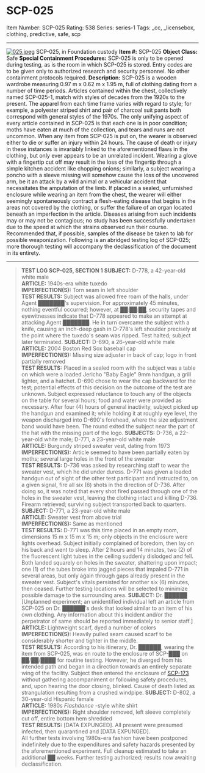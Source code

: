 # SCP-025
Item Number: SCP-025
Rating: 538
Series: series-1
Tags: _cc, _licensebox, clothing, predictive, safe, scp

---

[![025.jpeg](https://scp-wiki.wdfiles.com/local--resized-images/scp-025/025.jpeg/medium.jpg)](https://scp-wiki.wdfiles.com/local--files/scp-025/025.jpeg)
SCP-025, in Foundation custody
**Item #:** SCP-025
**Object Class:** Safe
**Special Containment Procedures:** SCP-025 is only to be opened during testing, as is the room in which SCP-025 is stored. Entry codes are to be given only to authorized research and security personnel. No other containment protocols required.
**Description:** SCP-025 is a wooden wardrobe measuring 0.97 m x 0.62 m x 1.95 m, full of clothing dating from a number of time periods. Articles contained within the chest, collectively named SCP-025-1, match with styles of decades from the 1920s to the present. The apparel from each time frame varies with regard to style; for example, a polyester striped shirt and pair of charcoal suit pants both correspond with general styles of the 1970s. The only unifying aspect of every article contained in SCP-025 is that each one is in poor condition; moths have eaten at much of the collection, and tears and runs are not uncommon.
When any item from SCP-025 is put on, the wearer is observed either to die or suffer an injury within 24 hours. The cause of death or injury in these instances is invariably linked to the aforementioned flaws in the clothing, but only ever appears to be an unrelated incident. Wearing a glove with a fingertip cut off may result in the loss of the fingertip through a simple kitchen accident like chopping onions; similarly, a subject wearing a poncho with a sleeve missing will somehow cause the loss of the uncovered arm, be it an attack by a wild animal or a vehicular accident that necessitates the amputation of the limb. If placed in a sealed, unfurnished enclosure while wearing an item from the chest, the wearer will either seemingly spontaneously contract a flesh-eating disease that begins in the areas not covered by the clothing, or suffer the failure of an organ located beneath an imperfection in the article. Diseases arising from such incidents may or may not be contagious; no study has been successfully undertaken due to the speed at which the strains observed run their course. Recommended that, if possible, samples of the disease be taken to lab for possible weaponization.
Following is an abridged testing log of SCP-025; more thorough testing will accompany the declassification of the document in its entirety.
* * *
> **TEST LOG SCP-025, SECTION 1**
> **SUBJECT:** D-778, a 42-year-old white male  
>  **ARTICLE:** 1940s-era white tuxedo  
>  **IMPERFECTION(S):** Torn seam in left shoulder  
>  **TEST RESULTS:** Subject was allowed free roam of the halls, under Agent ███████'s supervision. For approximately 45 minutes, nothing eventful occurred; however, at ██:██:██, security tapes and eyewitnesses indicate that D-778 appeared to make an attempt at attacking Agent ███████. He in turn overcame the subject with a knife, causing an inch-deep gash in D-778's left shoulder precisely at the point where the tuxedo's seam was ripped. Test halted; subject later terminated.
> **SUBJECT:** D-690, a 26-year-old white male  
>  **ARTICLE:** 2004 Boston Red Sox baseball cap  
>  **IMPERFECTION(S):** Missing size adjuster in back of cap; logo in front partially removed  
>  **TEST RESULTS:** Placed in a sealed room with the subject was a table on which were a loaded Jericho "Baby Eagle" 9mm handgun, a grill lighter, and a hatchet. D-690 chose to wear the cap backward for the test; potential effects of this decision on the outcome of the test are unknown. Subject expressed reluctance to touch any of the objects on the table for several hours; food and water were provided as necessary. After four (4) hours of general inactivity, subject picked up the handgun and examined it; while holding it at roughly eye level, the weapon discharged into D-690's forehead, where the size adjustment band would have been. The round exited the subject near the part of the hat with the missing part of the logo.
> **SUBJECTS:** D-736, a 22-year-old white male; D-771, a 23-year-old white male  
>  **ARTICLE:** Burgundy striped sweater vest, dating from 1973  
>  **IMPERFECTION(S):** Article seemed to have been partially eaten by moths; several large holes in the front of the sweater  
>  **TEST RESULTS:** D-736 was asked by researching staff to wear the sweater vest, which he did under duress. D-771 was given a loaded handgun out of sight of the other test participant and instructed to, on a given signal, fire all six (6) shots in the direction of D-736. After doing so, it was noted that every shot fired passed through one of the holes in the sweater vest, leaving the clothing intact and killing D-736. Firearm retrieved; surviving subject transported back to quarters.
> **SUBJECT:** D-771, a 23-year-old white male  
>  **ARTICLE:** Sweater vest from above trial  
>  **IMPERFECTION(S):** Same as mentioned  
>  **TEST RESULTS:** D-771 was this time placed in an empty room, dimensions 15 m x 15 m x 15 m; only objects in the enclosure were lights overhead. Subject initially complained of boredom, then lay on his back and went to sleep. After 2 hours and 14 minutes, two (2) of the fluorescent light tubes in the ceiling suddenly dislodged and fell. Both landed squarely on holes in the sweater, shattering upon impact; one (1) of the tubes broke into jagged pieces that impaled D-771 in several areas, but only again through gaps already present in the sweater vest. Subject's vitals persisted for another six (6) minutes, then ceased. Further testing locations will be selected to minimize possible damage to the surrounding area.
> **SUBJECT:** Dr. ██████ [Unplanned experiment; an unidentified individual left an article from SCP-025 on Dr. ██████'s desk that looked similar to an item of his own clothing. Any information about this incident and/or the perpetrator of same should be reported immediately to senior staff.]  
>  **ARTICLE:** Lightweight scarf, dyed a number of colors  
>  **IMPERFECTION(S):** Heavily pulled seam caused scarf to be considerably shorter and tighter in the middle.  
>  **TEST RESULTS:** According to his itinerary, Dr. ██████, wearing the item from SCP-025, was en route to the enclosure of SCP-███ on ██/██/████ for routine testing. However, he diverged from his intended path and began in a direction towards an entirely separate wing of the facility. Subject then entered the enclosure of [SCP-173](/scp-173) without gathering accompaniment or following safety procedures, and, upon hearing the door closing, blinked. Cause of death listed as strangulation resulting from a crushed windpipe.
> **SUBJECT:** D-802, a 30-year-old Hispanic female  
>  **ARTICLE:** 1980s _Flashdance_ -style white shirt  
>  **IMPERFECTION(S):** Right shoulder removed, left sleeve completely cut off, entire bottom hem shredded  
>  **TEST RESULTS:** [DATA EXPUNGED]. All present were presumed infected, then quarantined and [DATA EXPUNGED].  
>  All further tests involving 1980s-era fashion have been postponed indefinitely due to the expenditures and safety hazards presented by the aforementioned experiment. Full cleanup estimated to take an additional ██ weeks.
Further testing authorized; results now awaiting declassification.